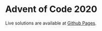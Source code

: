 # Advent of Code 2020

Live solutions are available at [Github Pages](https://jakubgwozdz.github.io/advent-of-code-2020).

